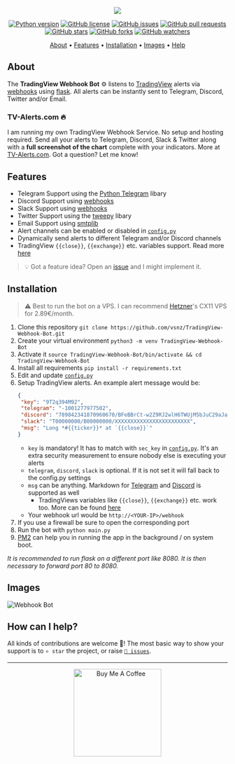 <p align="center"><a href="https://github.com/vsnz/TradingView-Webhook-Bot" target="_blank"><img src="https://raw.githubusercontent.com/vsnz/TradingView-Webhook-Bot/master/assets/logo.png"></a></p>

<p align="center">
    <a href="https://www.python.org/downloads/release/python-380/"><img src="https://img.shields.io/badge/python-3.8-blue.svg?style=plastic" alt="Python version"></a>
    <a href="https://github.com/vsnz/TradingView-Webhook-Bot/blob/master/LICENSE"><img src="https://img.shields.io/github/license/vsnz/TradingView-Webhook-Bot?style=plastic" alt="GitHub license"></a>
    <a href="https://github.com/vsnz/TradingView-Webhook-Bot/issues"><img src="https://img.shields.io/github/issues/vsnz/TradingView-Webhook-Bot?style=plastic" alt="GitHub issues"></a>
    <a href="https://github.com/vsnz/TradingView-Webhook-Bot/pulls"><img src="https://img.shields.io/github/issues-pr/vsnz/TradingView-Webhook-Bot?style=plastic" alt="GitHub pull requests"></a>
    <br /><a href="https://github.com/vsnz/TradingView-Webhook-Bot/stargazers"><img src="https://img.shields.io/github/stars/vsnz/TradingView-Webhook-Bot?style=social" alt="GitHub stars"></a>
    <a href="https://github.com/vsnz/TradingView-Webhook-Bot/network/members"><img src="https://img.shields.io/github/forks/vsnz/TradingView-Webhook-Bot?style=social" alt="GitHub forks"></a>
    <a href="https://github.com/vsnz/TradingView-Webhook-Bot/watchers"><img src="https://img.shields.io/github/watchers/vsnz/TradingView-Webhook-Bot?style=social" alt="GitHub watchers"></a>
</p>

<p align="center">
  <a href="#about">About</a>
  •
  <a href="#features">Features</a>
  •
  <a href="#installation">Installation</a>
  •
  <a href="#images">Images</a>
  •
  <a href="#how-can-i-help">Help</a>
</p>

## About
The **TradingView Webhook Bot** ⚙️ listens to [TradingView](https://tradingview.com) alerts via [webhooks](https://www.tradingview.com/support/solutions/43000529348-i-want-to-know-more-about-webhooks/) using [flask](https://flask.palletsprojects.com/en/1.1.x/).
All alerts can be instantly sent to Telegram, Discord, Twitter and/or Email. 

### TV-Alerts.com 🔥
I am running my own TradingView Webhook Service. No setup and hosting required. Send all your alerts to Telegram, Discord, Slack & Twitter along with a **full screenshot of the chart** complete with your indicators. More at [TV-Alerts.com](https://tv-alerts.com). Got a question? Let me know!

## Features
- Telegram Support using the [Python Telegram](https://github.com/python-telegram-bot/python-telegram-bot) libary
- Discord Support using [webhooks](https://support.discord.com/hc/de/articles/228383668-Webhooks-verwenden)
- Slack Support using [webhooks](https://api.slack.com/messaging/webhooks)
- Twitter Support using the [tweepy](https://github.com/tweepy/tweepy) libary
- Email Support using [smtplib](https://docs.python.org/3/library/smtplib.html)
- Alert channels can be enabled or disabled in [`config.py`](https://github.com/vsnz/TradingView-Webhook-Bot/blob/master/config.py)
- Dynamically send alerts to different Telegram and/or Discord channels
- TradingView `{{close}}`, `{{exchange}}` etc. variables support. Read more [here](https://www.tradingview.com/blog/en/introducing-variables-in-alerts-14880/)

> 💡 Got a feature idea? Open an [issue](https://github.com/vsnz/TradingView-Webhook-Bot/issues/new) and I might implement it.

## Installation
> ⚠️ Best to run the bot on a VPS. I can recommend <a href="https://vsnz.net/hetzner" title="Get €20 in cloud credits">Hetzner</a>'s CX11 VPS for 2.89€/month.
1. Clone this repository `git clone https://github.com/vsnz/TradingView-Webhook-Bot.git`
1. Create your virtual environment `python3 -m venv TradingView-Webhook-Bot`
1. Activate it `source TradingView-Webhook-Bot/bin/activate && cd TradingView-Webhook-Bot`
1. Install all requirements `pip install -r requirements.txt`
1. Edit and update [`config.py`](https://github.com/vsnz/TradingView-Webhook-Bot/blob/master/config.py)
1. Setup TradingView alerts. An example alert message would be:
    ```json
    {
     "key": "9T2q394M92",
     "telegram": "-1001277977502",
     "discord": "789842341870960670/BFeBBrCt-w2Z9RJ2wlH6TWUjM5bJuC29aJaJ5OQv9sE6zCKY_AlOxxFwRURkgEl852s3",
     "slack": "T00000000/B00000000/XXXXXXXXXXXXXXXXXXXXXXXX",
     "msg": "Long *#{{ticker}}* at `{{close}}`"
    }
    ```
    - `key` is mandatory! It has to match with `sec_key` in [`config.py`](https://github.com/vsnz/TradingView-Webhook-Bot/blob/master/config.py). It's an extra security measurement to ensure nobody else is executing your alerts
    - `telegram`, `discord`, `slack` is optional. If it is not set it will fall back to the config.py settings
    - `msg` can be anything. Markdown for [Telegram](https://core.telegram.org/api/entities) and [Discord](https://support.discord.com/hc/en-us/articles/210298617-Markdown-Text-101-Chat-Formatting-Bold-Italic-Underline-) is supported as well
        - TradingViews variables like `{{close}}`, `{{exchange}}` etc. work too. More can be found [here](https://www.tradingview.com/blog/en/introducing-variables-in-alerts-14880/)
    - Your webhook url would be `http://<YOUR-IP>/webhook`
1. If you use a firewall be sure to open the corresponding port
1. Run the bot with `python main.py`
1. [PM2](https://github.com/vsnz/TradingView-Webhook-Bot/issues/28#issuecomment-766301062) can help you in running the app in the background / on system boot. 

*It is recommended to run flask on a different port like 8080. It is then necessary to forward port 80 to 8080.*

## Images
![Webhook Bot](https://i.imgur.com/vZA42cc.png)

## How can I help?
All kinds of contributions are welcome 🙌! The most basic way to show your support is to `⭐️ star` the project, or raise [`🐞 issues`](https://github.com/vsnz/TradingView-Webhook-Bot/issues/new).

***

<p align="center">
    <a href="https://www.buymeacoffee.com/vsnz"><img alt="Buy Me A Coffee" title="☕️" src="https://raw.githubusercontent.com/vsnz/TradingView-Webhook-Bot/master/assets/bmac.png" width=200px></a>
</p>